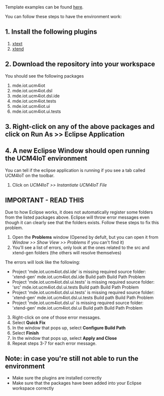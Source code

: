 Template examples can be found [here](https://gitlab.scs.ryerson.ca/pboutot/ucm4iot-templates/-/tree/master).

You can follow these steps to have the environment work:
## 1. Install the following plugins
1. [xtext](https://www.eclipse.org/Xtext/download.html)
2. [xtend](https://www.eclipse.org/xtend/download.html)

## 2. Download the repository into your workspace
You should see the following packages 
1. mde.iot.ucm4iot 
2. mde.iot.ucm4iot.dsl 
3. mde.iot.ucm4iot.dsl.ide 
4. mde.iot.ucm4iot.tests
5. mde.iot.ucm4iot.ui
6. mde.iot.ucm4iot.ui.tests

## 3. Right-click on any of the above packages and click on Run As >> Eclipse Application

## 4. A new Eclipse Window should open running the UCM4IoT environment
You can tell if the eclipse application is running if you see a tab called UCM4IoT on the toolbar.
1. Click on *UCM4IoT >> Instantiate UCM4IoT File*

## IMPORTANT - READ THIS
Due to how Eclipse works, it does not automatically register some folders from the listed packages above. Eclipse will throw error messages even though it can clearly see that the folders exists. Follow these steps to fix this problem.
1. Open the **Problems** window (Opened by defult, but you can open it from *Window >> Show View >> Problems* if you can't find it)
2. You'll see a list of errors, only look at the ones related to the src and xtend-gen folders (the others will resolve themselves)

The errors will look like the following:
- Project 'mde.iot.ucm4iot.dsl.ide' is missing required source folder: 'xtend-gen'	mde.iot.ucm4iot.dsl.ide		Build path	Build Path Problem
- Project 'mde.iot.ucm4iot.dsl.ui.tests' is missing required source folder: 'src'	mde.iot.ucm4iot.dsl.ui.tests		Build path	Build Path Problem
- Project 'mde.iot.ucm4iot.dsl.ui.tests' is missing required source folder: 'xtend-gen'	mde.iot.ucm4iot.dsl.ui.tests		Build path	Build Path Problem
- Project 'mde.iot.ucm4iot.dsl.ui' is missing required source folder: 'xtend-gen'	mde.iot.ucm4iot.dsl.ui		Build path	Build Path Problem

3. Right-click on one of those error messages. 
4. Select **Quick Fix**
5. In the window that pops up, select **Configure Build Path**
6. Select **Finish**
7. In the window that pops up, select **Apply and Close**
8. Repeat steps 3-7 for each error message.

## Note: in case you're still not able to run the environment
* Make sure the plugins are installed correctly
* Make sure that the packages have been added into your Eclipse workspace correctly
